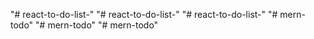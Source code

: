 "# react-to-do-list-" 
"# react-to-do-list-" 
"# react-to-do-list-" 
"# mern-todo" 
"# mern-todo" 
"# mern-todo" 
